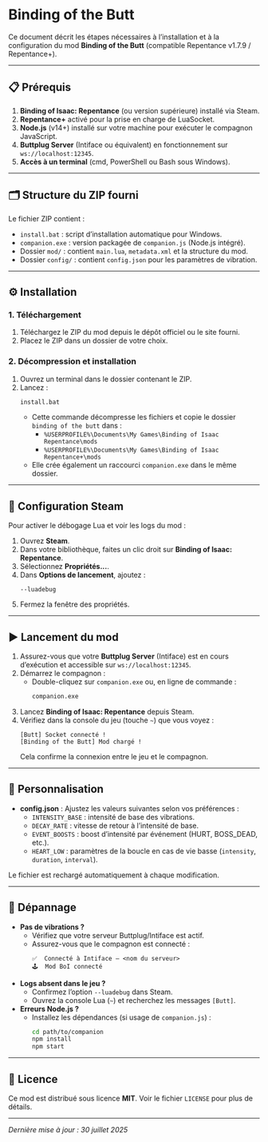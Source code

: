 # Binding of the Butt

Ce document décrit les étapes nécessaires à l’installation et à la configuration du mod **Binding of the Butt** (compatible Repentance v1.7.9 / Repentance+).

---

## 📋 Prérequis

1. **Binding of Isaac: Repentance** (ou version supérieure) installé via Steam.
2. **Repentance+** activé pour la prise en charge de LuaSocket.
3. **Node.js** (v14+) installé sur votre machine pour exécuter le compagnon JavaScript.
4. **Buttplug Server** (Intiface ou équivalent) en fonctionnement sur `ws://localhost:12345`.
5. **Accès à un terminal** (cmd, PowerShell ou Bash sous Windows).

---

## 🗂️ Structure du ZIP fourni

Le fichier ZIP contient :

- `install.bat` : script d’installation automatique pour Windows.
- `companion.exe` : version packagée de `companion.js` (Node.js intégré).
- Dossier `mod/` : contient `main.lua`, `metadata.xml` et la structure du mod.
- Dossier `config/` : contient `config.json` pour les paramètres de vibration.

---

## ⚙️ Installation

### 1. Téléchargement

1. Téléchargez le ZIP du mod depuis le dépôt officiel ou le site fourni.
2. Placez le ZIP dans un dossier de votre choix.

### 2. Décompression et installation

1. Ouvrez un terminal dans le dossier contenant le ZIP.
2. Lancez :
   ```bat
   install.bat
   ```
   - Cette commande décompresse les fichiers et copie le dossier `binding of the butt` dans :
     - `%USERPROFILE%\Documents\My Games\Binding of Isaac Repentance\mods`
     - `%USERPROFILE%\Documents\My Games\Binding of Isaac Repentance+\mods`
   - Elle crée également un raccourci `companion.exe` dans le même dossier.

---

## 🚀 Configuration Steam

Pour activer le débogage Lua et voir les logs du mod :

1. Ouvrez **Steam**.
2. Dans votre bibliothèque, faites un clic droit sur **Binding of Isaac: Repentance**.
3. Sélectionnez **Propriétés...**.
4. Dans **Options de lancement**, ajoutez :
   ```text
   --luadebug
   ```
5. Fermez la fenêtre des propriétés.

---

## ▶️ Lancement du mod

1. Assurez-vous que votre **Buttplug Server** (Intiface) est en cours d’exécution et accessible sur `ws://localhost:12345`.
2. Démarrez le compagnon :
   - Double-cliquez sur `companion.exe` ou, en ligne de commande :
     ```bat
     companion.exe
     ```
3. Lancez **Binding of Isaac: Repentance** depuis Steam.
4. Vérifiez dans la console du jeu (touche `~`) que vous voyez :
   ```text
   [Butt] Socket connecté !
   [Binding of the Butt] Mod chargé !
   ```
   Cela confirme la connexion entre le jeu et le compagnon.

---

## 🔧 Personnalisation

- **config.json** : Ajustez les valeurs suivantes selon vos préférences :
  - `INTENSITY_BASE` : intensité de base des vibrations.
  - `DECAY_RATE` : vitesse de retour à l’intensité de base.
  - `EVENT_BOOSTS` : boost d’intensité par événement (HURT, BOSS\_DEAD, etc.).
  - `HEART_LOW` : paramètres de la boucle en cas de vie basse (`intensity`, `duration`, `interval`).

Le fichier est rechargé automatiquement à chaque modification.

---

## 🐛 Dépannage

- **Pas de vibrations ?**
  - Vérifiez que votre serveur Buttplug/Intiface est actif.
  - Assurez-vous que le compagnon est connecté :
    ```text
    ✅  Connecté à Intiface – <nom du serveur>
    🕹️  Mod BoI connecté
    ```
- **Logs absent dans le jeu ?**
  - Confirmez l’option `--luadebug` dans Steam.
  - Ouvrez la console Lua (`~`) et recherchez les messages `[Butt]`.
- **Erreurs Node.js ?**
  - Installez les dépendances (si usage de `companion.js`) :
    ```bash
    cd path/to/companion
    npm install
    npm start
    ```

---

## 📄 Licence

Ce mod est distribué sous licence **MIT**. Voir le fichier `LICENSE` pour plus de détails.

---

*Dernière mise à jour : 30 juillet 2025*

